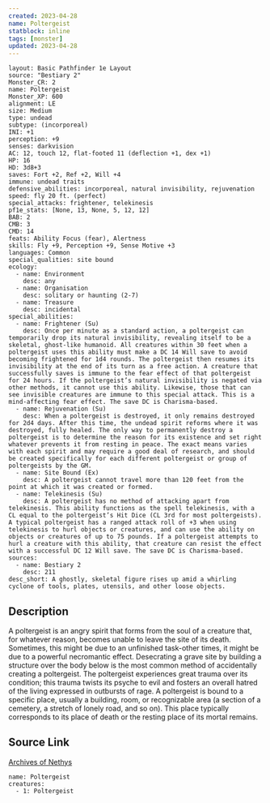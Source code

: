 ```yaml
---
created: 2023-04-28
name: Poltergeist
statblock: inline
tags: [monster]
updated: 2023-04-28
---
```

```statblock
layout: Basic Pathfinder 1e Layout
source: "Bestiary 2"
Monster_CR: 2
name: Poltergeist
Monster_XP: 600
alignment: LE
size: Medium
type: undead
subtype: (incorporeal)
INI: +1
perception: +9
senses: darkvision
AC: 12, touch 12, flat-footed 11 (deflection +1, dex +1)
HP: 16
HD: 3d8+3
saves: Fort +2, Ref +2, Will +4
immune: undead traits
defensive_abilities: incorporeal, natural invisibility, rejuvenation
speed: fly 20 ft. (perfect)
special_attacks: frightener, telekinesis
pf1e_stats: [None, 13, None, 5, 12, 12]
BAB: 2
CMB: 3
CMD: 14
feats: Ability Focus (fear), Alertness
skills: Fly +9, Perception +9, Sense Motive +3
languages: Common
special_qualities: site bound
ecology:
  - name: Environment
    desc: any
  - name: Organisation
    desc: solitary or haunting (2-7)
  - name: Treasure
    desc: incidental
special_abilities:
  - name: Frightener (Su)
    desc: Once per minute as a standard action, a poltergeist can temporarily drop its natural invisibility, revealing itself to be a skeletal, ghost-like humanoid. All creatures within 30 feet when a poltergeist uses this ability must make a DC 14 Will save to avoid becoming frightened for 1d4 rounds. The poltergeist then resumes its invisibility at the end of its turn as a free action. A creature that successfully saves is immune to the fear effect of that poltergeist for 24 hours. If the poltergeist’s natural invisibility is negated via other methods, it cannot use this ability. Likewise, those that can see invisible creatures are immune to this special attack. This is a mind-affecting fear effect. The save DC is Charisma-based.
  - name: Rejuvenation (Su)
    desc: When a poltergeist is destroyed, it only remains destroyed for 2d4 days. After this time, the undead spirit reforms where it was destroyed, fully healed. The only way to permanently destroy a poltergeist is to determine the reason for its existence and set right whatever prevents it from resting in peace. The exact means varies with each spirit and may require a good deal of research, and should be created specifically for each different poltergeist or group of poltergeists by the GM.
  - name: Site Bound (Ex)
    desc: A poltergeist cannot travel more than 120 feet from the point at which it was created or formed.
  - name: Telekinesis (Su)
    desc: A poltergeist has no method of attacking apart from telekinesis. This ability functions as the spell telekinesis, with a CL equal to the poltergeist’s Hit Dice (CL 3rd for most poltergeists). A typical poltergeist has a ranged attack roll of +3 when using telekinesis to hurl objects or creatures, and can use the ability on objects or creatures of up to 75 pounds. If a poltergeist attempts to hurl a creature with this ability, that creature can resist the effect with a successful DC 12 Will save. The save DC is Charisma-based.
sources:
  - name: Bestiary 2
    desc: 211
desc_short: A ghostly, skeletal figure rises up amid a whirling cyclone of tools, plates, utensils, and other loose objects.
```
## Description
A poltergeist is an angry spirit that forms from the soul of a creature that, for whatever reason, becomes unable to leave the site of its death. Sometimes, this might be due to an unfinished task-other times, it might be due to a powerful necromantic effect. Desecrating a grave site by building a structure over the body below is the most common method of accidentally creating a poltergeist. The poltergeist experiences great trauma over its condition; this trauma twists its psyche to evil and fosters an overall hatred of the living expressed in outbursts of rage. A poltergeist is bound to a specific place, usually a building, room, or recognizable area (a section of a cemetery, a stretch of lonely road, and so on). This place typically corresponds to its place of death or the resting place of its mortal remains.
## Source Link
[Archives of Nethys](https://aonprd.com/MonsterDisplay.aspx?ItemName=Poltergeist)
```encounter-table
name: Poltergeist
creatures:
  - 1: Poltergeist
```
